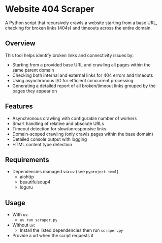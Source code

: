 # Website 404 Scraper

A Python script that recursively crawls a website starting from a base URL, checking for broken links (404s) and timeouts across the entire domain.

## Overview

This tool helps identify broken links and connectivity issues by:

- Starting from a provided base URL and crawling all pages within the same parent domain
- Checking both internal and external links for 404 errors and timeouts
- Using asynchronous I/O for efficient concurrent processing
- Generating a detailed report of all broken/timeout links grouped by the pages they appear on

## Features

- Asynchronous crawling with configurable number of workers
- Smart handling of relative and absolute URLs
- Timeout detection for slow/unresponsive links
- Domain-scoped crawling (only crawls pages within the base domain)
- Detailed console output with logging
- HTML content type detection

## Requirements

- Dependencies managed via `uv` (see `pyproject.toml`)
  - aiohttp
  - beautifulsoup4
  - loguru

## Usage

- With `uv`:
  - `uv run scraper.py`
- Without `uv`:
  - Install the listed dependencies then run `scraper.py`
- Provide a url when the script requests it